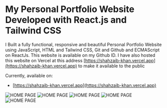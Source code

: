 # My Personal Portfolio Website Developed with React.js and Tailwind CSS

I Built a fully functional, responsive and beautiful Personal Portfolio Website using JavaScript, HTML and Tailwind CSS, Git and 
Github and ECMAScript on ReactJs. This website is available on my Github ID. I have also hosted 
this website on Vercel at this address [https://shahzaib-khan.vercel.app](https://shahzaib-khan.vercel.app) to make it 
available to the public

Currently, available on:

- [https://shahzaib-khan.vercel.app](https://shahzaib-khan.vercel.app)

![HOME PAGE](src/assets/my_portfolio.jpg)
![HOME PAGE](src/assets/Shahzaib_Khan_2.jpg)
![HOME PAGE](src/assets/Shahzaib_Khan_3.jpg)
![HOME PAGE](src/assets/Shahzaib_Khan_4.jpg)
![HOME PAGE](src/assets/Shahzaib_Khan_6.jpg)
